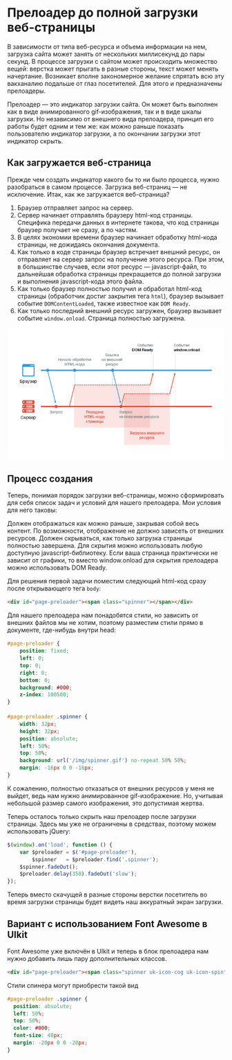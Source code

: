 # Прелоадер до полной загрузки веб-страницы

В зависимости от типа веб-ресурса и объема информации на нем, загрузка сайта может занять от нескольких миллисекунд до пары секунд. В процессе загрузки с сайтом может происходить множество вещей: верстка может прыгать в разные стороны, текст может менять начертание. Возникает вполне закономерное желание спрятать всю эту вакханалию подальше от глаз посетителей. Для этого и предназначены прелоадеры.

Прелоадер — это индикатор загрузки сайта. Он может быть выполнен как в виде анимированного gif-изображения, так и в виде шкалы загрузки. Но независимо от внешнего вида прелоадера, принцип его работы будет одним и тем же: как можно раньше показать пользователю индикатор загрузки, а по окончании загрузки этот индикатор скрыть.

## Как загружается веб-страница

Прежде чем создать индикатор какого бы то ни было процесса, нужно разобраться в самом процессе. Загрузка веб-страниц — не исключение. Итак, как же загружается веб-страница?

1. Браузер отправляет запрос на сервер.
2. Сервер начинает отправлять браузеру html-код страницы. Специфика передачи данных в интернете такова, что код страницы браузер получает не сразу, а по частям.
3. В целях экономии времени браузер начинает обработку html-кода страницы, не дожидаясь окончания документа.
4. Как только в коде страницы браузер встречает внешний ресурс, он отправляет на сервер запрос на получение этого ресурса. При этом, в большинстве случаев, если этот ресурс — javascript-файл, то дальнейшая обработка страницы прекращается до полной загрузки и выполнения javascript-кода этого файла.
5. Как только браузер полностью получил и обработал html-код страницы (обработчик достиг закрытия тега `html`), браузер вызывает событие `DOMContentLoaded`, также известное как `DOM Ready`.
6. Как только последний внешний ресурс загружен, браузер вызывает событие `window.onload`. Страница полностью загружена.

![browser-server-scheme](img/browser-server-scheme.png)

## Процесс создания

Теперь, понимая порядок загрузки веб-страницы, можно сформировать для себя список задач и условий для нашего прелоадера. Мои условия для него таковы:

Должен отображаться как можно раньше, закрывая собой весь контент. По возможности, отображение не должно зависеть от внешних ресурсов.
Должен скрываться, как только загрузка страницы полностью завершена. Для скрытия можно использовать любую доступную javascript-библиотеку.
Если ваша страница практически не зависит от графики, то вместо window.onload для скрытия прелоадера можно использовать DOM Ready.

Для решения первой задачи поместим следующий html-код сразу после открывающего тега `body`:

```html
<div id="page-preloader"><span class="spinner"></span></div>
```

Для нашего прелоадера нам понадобятся стили, но зависить от внешних файлов мы не хотим, поэтому разместим стили прямо в документе, где-нибудь внутри head:

```css
#page-preloader {
    position: fixed;
    left: 0;
    top: 0;
    right: 0;
    bottom: 0;
    background: #000;
    z-index: 100500;
}

#page-preloader .spinner {
    width: 32px;
    height: 32px;
    position: absolute;
    left: 50%;
    top: 50%;
    background: url('/img/spinner.gif') no-repeat 50% 50%;
    margin: -16px 0 0 -16px;
}
```

К сожалению, полностью отказаться от внешних ресурсов у меня не выйдет, ведь нам нужно анимированное gif-изображение. Но, учитывая небольшой размер самого изображения, это допустимая жертва.

Теперь осталось только скрыть наш прелоадер после загрузки страницы. Здесь мы уже не ограничены в средствах, поэтому можем использовать jQuery:

```js
$(window).on('load', function () {
    var $preloader = $('#page-preloader'),
        $spinner   = $preloader.find('.spinner');
    $spinner.fadeOut();
    $preloader.delay(350).fadeOut('slow');
});
```

Теперь вместо скачущей в разные стороны верстки посетитель во время загрузки страницы будет видеть наш аккуратный экран загрузки.

## Вариант с использованием Font Awesome в UIkit

Font Awesome уже включён в UIkit и теперь в блок прелоадера нам нужно добавить лишь пару дополнительных классов.

```html
<div id="page-preloader"><span class="spinner uk-icon-cog uk-icon-spin"></span></div>
```

Стили спинера могут приобрести такой вид

```css
#page-preloader .spinner {
  position: absolute;
  left: 50%;
  top: 50%;
  color: #000;
  font-size: 40px;
  margin: -20px 0 0 -20px;
}
```